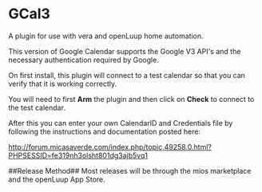 # GCal3
A plugin for use with vera and openLuup home automation.

This version of Google Calendar supports the Google V3 API's and the necessary authentication required by Google.

On first install, this plugin will connect to a test calendar so that you can verify that it is working correctly.

You will need to first **Arm** the plugin and then click on **Check** to connect to the test calendar.

After this you can enter your own CalendarID and Credentials file by following the instructions and documentation posted here:

http://forum.micasaverde.com/index.php/topic,49258.0.html?PHPSESSID=fe319nh3olsht801dg3ajb5vq1

##Release Method##
Most releases will be through the mios marketplace and the openLuup App Store.
